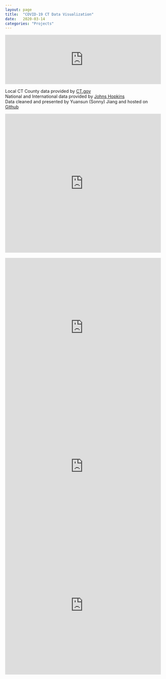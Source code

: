 ```yaml
---
layout: page
title:  "COVID-19 CT Data Visualization"
date:   2020-03-14
categories: "Projects"
---
```


<div align="center">
    <iframe seamless frameborder="0" src="https://public.tableau.com/views/ConfirmedCasesbyCTCounty/ConfirmedCasesbyCTCounty?:embed=yes&:display_count=yes&:showVizHome=no" width = '100%' height = '160' scrolling='yes' ></iframe>    
</div>

Local CT County data provided by 
<a href="https://portal.ct.gov/Coronavirus" target="_blank" title="CT.gov/Coronavirus">CT.gov</a>  
National and International data provided by 
<a href="https://github.com/CSSEGISandData" target="_blank" title="CSSEGISandData">Johns Hopkins</a>  
Data cleaned and presented by Yuansun (Sonny) Jiang and hosted on 
<a href="https://github.com/SonnyITS/COVID-19" target="_blank" title="github">Github</a>  


<div align="center">
    <iframe seamless frameborder="0" src="https://public.tableau.com/views/MapofCTCoronavirusCOVID-19ConfirmedCases/CTMapofCOVID-19ConfirmedCases?:embed=yes&:display_count=yes&:showVizHome=no" width = '100%' height = '450' scrolling='yes' ></iframe>    
</div>

<br />

<div align="center">
    <iframe seamless frameborder="0" src="https://public.tableau.com/views/CTGraphofCOVID-19ConfirmedCases/CTCOVID-19ConfirmedCases?:embed=yes&:display_count=yes&:showVizHome=no" width = '100%' height = '450' scrolling='yes' ></iframe>    
</div> 

<div align="center">
    <iframe seamless frameborder="0" src="https://public.tableau.com/views/ConfirmedCasesbyUSState/ConfirmedCasesbyUSState?:embed=yes&:display_count=yes&:showVizHome=no" width = '100%' height = '450' scrolling='yes' ></iframe>    
</div> 

<div align="center">
    <iframe seamless frameborder="0" src="https://public.tableau.com/views/USStateConfirmedCases31Onwards/ConfirmedCasesbyUSState31Onwards?:embed=yes&:display_count=yes&:showVizHome=no" width = '100%' height = '450' scrolling='yes' ></iframe>    
</div> 

<br />

